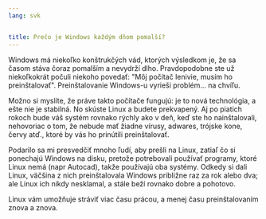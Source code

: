 ```yaml
---
lang: svk


title: Prečo je Windows každým dňom pomalší?
---
```


Windows má niekoľko konštrukčých vád, ktorých výsledkom je, že sa časom stáva čoraz pomalším a nevydrží dlho. Pravdopodobne ste už niekoľkokrát počuli niekoho povedať: "Môj počítač lenivie, musím ho preinštalovať". Preinštalovanie Windows-u vyrieši problém... na chvíľu.

Možno si myslíte, že práve takto počítače fungujú: je to nová technológia, a ešte nie je stabilná. No skúste  Linux a budete prekvapený. Aj po piatich rokoch bude váš systém rovnako rýchly ako v deň, keď ste ho nainštalovali, nehovoriac o tom, že nebude mať žiadne vírusy, adwares, trójske kone, červy atď., ktoré by vás ho prinútili preinštalovať.

Podarilo sa mi presvedčiť mnoho ľudí, aby prešli na Linux, zatiaľ čo si ponechajú Windows na disku, pretože potrebovali používať programy, ktoré Linux nemá (napr Autocad), takže používajú oba systémy. Odkedy si dali Linux, väčšina z nich preinštalovala Windows približne raz za rok alebo dva; ale Linux ich nikdy nesklamal, a stále beží rovnako dobre a pohotovo.

Linux vám umožňuje stráviť viac času prácou, a menej času preinštalovaním znova a znova.




